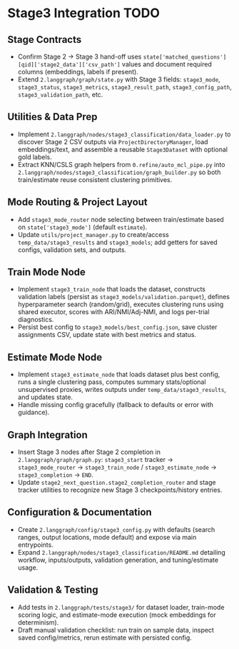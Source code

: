 # Stage3 Integration TODO

## Stage Contracts
- Confirm Stage 2 → Stage 3 hand-off uses `state['matched_questions'][qid]['stage2_data']['csv_path']` values and document required columns (embeddings, labels if present).
- Extend `2.langgraph/graph/state.py` with Stage 3 fields: `stage3_mode`, `stage3_status`, `stage3_metrics`, `stage3_result_path`, `stage3_config_path`, `stage3_validation_path`, etc.

## Utilities & Data Prep
- Implement `2.langgraph/nodes/stage3_classification/data_loader.py` to discover Stage 2 CSV outputs via `ProjectDirectoryManager`, load embeddings/text, and assemble a reusable `Stage3Dataset` with optional gold labels.
- Extract KNN/CSLS graph helpers from `0.refine/auto_mcl_pipe.py` into `2.langgraph/nodes/stage3_classification/graph_builder.py` so both train/estimate reuse consistent clustering primitives.

## Mode Routing & Project Layout
- Add `stage3_mode_router` node selecting between train/estimate based on `state['stage3_mode']` (default `estimate`).
- Update `utils/project_manager.py` to create/access `temp_data/stage3_results` and `stage3_models`; add getters for saved configs, validation sets, and outputs.

## Train Mode Node
- Implement `stage3_train_node` that loads the dataset, constructs validation labels (persist as `stage3_models/validation.parquet`), defines hyperparameter search (random/grid), executes clustering runs using shared executor, scores with ARI/NMI/Adj-NMI, and logs per-trial diagnostics.
- Persist best config to `stage3_models/best_config.json`, save cluster assignments CSV, update state with best metrics and status.

## Estimate Mode Node
- Implement `stage3_estimate_node` that loads dataset plus best config, runs a single clustering pass, computes summary stats/optional unsupervised proxies, writes outputs under `temp_data/stage3_results`, and updates state.
- Handle missing config gracefully (fallback to defaults or error with guidance).

## Graph Integration
- Insert Stage 3 nodes after Stage 2 completion in `2.langgraph/graph/graph.py`: `stage3_start` tracker → `stage3_mode_router` → `stage3_train_node` / `stage3_estimate_node` → `stage3_completion` → `END`.
- Update `stage2_next_question.stage2_completion_router` and stage tracker utilities to recognize new Stage 3 checkpoints/history entries.

## Configuration & Documentation
- Create `2.langgraph/config/stage3_config.py` with defaults (search ranges, output locations, mode default) and expose via main entrypoints.
- Expand `2.langgraph/nodes/stage3_classification/README.md` detailing workflow, inputs/outputs, validation generation, and tuning/estimate usage.

## Validation & Testing
- Add tests in `2.langgraph/tests/stage3/` for dataset loader, train-mode scoring logic, and estimate-mode execution (mock embeddings for determinism).
- Draft manual validation checklist: run train on sample data, inspect saved config/metrics, rerun estimate with persisted config.
